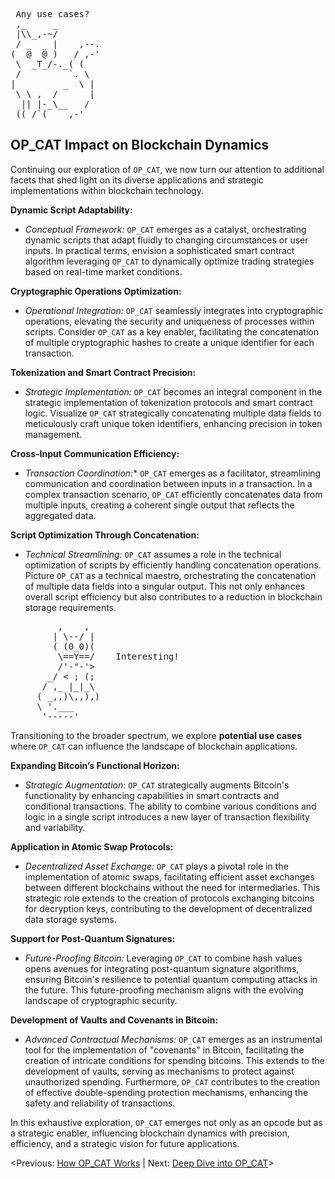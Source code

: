 <pre> Any use cases?
 ,_     _
 |\\_,-~/
 / _  _ |    ,--.
(  @  @ )   / ,-'
 \  _T_/-._( (
 /         `. \
|         _  \ |
 \ \ ,  /      |
  || |-_\__   /
 ((_/`(____,-'        
</pre>

## OP_CAT Impact on Blockchain Dynamics

Continuing our exploration of ``OP_CAT``, we now turn our attention to additional facets that shed light on its diverse applications and strategic implementations within blockchain technology.

**Dynamic Script Adaptability:**
   - *Conceptual Framework:* `OP_CAT` emerges as a catalyst, orchestrating dynamic scripts that adapt fluidly to changing circumstances or user inputs. In practical terms, envision a sophisticated smart contract algorithm leveraging `OP_CAT` to dynamically optimize trading strategies based on real-time market conditions.

**Cryptographic Operations Optimization:**
   - *Operational Integration:* `OP_CAT` seamlessly integrates into cryptographic operations, elevating the security and uniqueness of processes within scripts. Consider `OP_CAT` as a key enabler, facilitating the concatenation of multiple cryptographic hashes to create a unique identifier for each transaction.

**Tokenization and Smart Contract Precision:**
   - *Strategic Implementation:* `OP_CAT` becomes an integral component in the strategic implementation of tokenization protocols and smart contract logic. Visualize `OP_CAT` strategically concatenating multiple data fields to meticulously craft unique token identifiers, enhancing precision in token management.

**Cross-Input Communication Efficiency:**
   - *Transaction Coordination:** `OP_CAT` emerges as a facilitator, streamlining communication and coordination between inputs in a transaction. In a complex transaction scenario, `OP_CAT` efficiently concatenates data from multiple inputs, creating a coherent single output that reflects the aggregated data.

**Script Optimization Through Concatenation:**
   - *Technical Streamlining:* `OP_CAT` assumes a role in the technical optimization of scripts by efficiently handling concatenation operations. Picture `OP_CAT` as a technical maestro, orchestrating the concatenation of multiple data fields into a singular output. This not only enhances overall script efficiency but also contributes to a reduction in blockchain storage requirements.

<pre>         ,    ,
        | \--/ |
        ( (0_0)(
         \==Y==/    Interesting!
         /'-"-'>
       _/ < ; (;
      / ,_ |_|_\
     ( _,,)\,,),)
     \ '.___
      '-----'</pre>

Transitioning to the broader spectrum, we explore **potential use cases** where `OP_CAT` can influence the landscape of blockchain applications.

**Expanding Bitcoin’s Functional Horizon:**
   - *Strategic Augmentation:* `OP_CAT` strategically augments Bitcoin's functionality by enhancing capabilities in smart contracts and conditional transactions. The ability to combine various conditions and logic in a single script introduces a new layer of transaction flexibility and variability.

**Application in Atomic Swap Protocols:**
   - *Decentralized Asset Exchange:* `OP_CAT` plays a pivotal role in the implementation of atomic swaps, facilitating efficient asset exchanges between different blockchains without the need for intermediaries. This strategic role extends to the creation of protocols exchanging bitcoins for decryption keys, contributing to the development of decentralized data storage systems.

**Support for Post-Quantum Signatures:**
   - *Future-Proofing Bitcoin:* Leveraging `OP_CAT` to combine hash values opens avenues for integrating post-quantum signature algorithms, ensuring Bitcoin's resilience to potential quantum computing attacks in the future. This future-proofing mechanism aligns with the evolving landscape of cryptographic security.

**Development of Vaults and Covenants in Bitcoin:**
   - *Advanced Contractual Mechanisms:* `OP_CAT` emerges as an instrumental tool for the implementation of "covenants" in Bitcoin, facilitating the creation of intricate conditions for spending bitcoins. This extends to the development of vaults, serving as mechanisms to protect against unauthorized spending. Furthermore, `OP_CAT` contributes to the creation of effective double-spending protection mechanisms, enhancing the safety and reliability of transactions.

In this exhaustive exploration, `OP_CAT` emerges not only as an opcode but as a strategic enabler, influencing blockchain dynamics with precision, efficiency, and a strategic vision for future applications.

<Previous: [How OP_CAT Works](https://github.com/kukuruza7/AliveCats/blob/main/05.How_OP_CAT_Works.md) | Next: [Deep Dive into OP_CAT](https://github.com/kukuruza7/AliveCats/blob/main/07.Deep_Dive_into_OP_CAT.md)>
